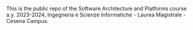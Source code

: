 This is the public repo of the Software Architecture and Platforms course a.y. 2023-2024, Ingegneria e Scienze Informatiche - Laurea Magistrale - Cesena Campus.
